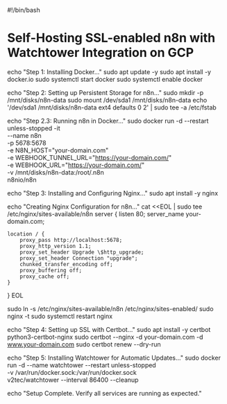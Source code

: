 #!/bin/bash

# Self-Hosting SSL-enabled n8n with Watchtower Integration on GCP

echo "Step 1: Installing Docker..."
sudo apt update -y
sudo apt install -y docker.io
sudo systemctl start docker
sudo systemctl enable docker

echo "Step 2: Setting up Persistent Storage for n8n..."
sudo mkdir -p /mnt/disks/n8n-data
sudo mount /dev/sda1 /mnt/disks/n8n-data
echo '/dev/sda1 /mnt/disks/n8n-data ext4 defaults 0 2' | sudo tee -a /etc/fstab

echo "Step 2.3: Running n8n in Docker..."
sudo docker run -d --restart unless-stopped -it \
  --name n8n \
  -p 5678:5678 \
  -e N8N_HOST="your-domain.com" \
  -e WEBHOOK_TUNNEL_URL="https://your-domain.com/" \
  -e WEBHOOK_URL="https://your-domain.com/" \
  -v /mnt/disks/n8n-data:/root/.n8n \
  n8nio/n8n

echo "Step 3: Installing and Configuring Nginx..."
sudo apt install -y nginx

echo "Creating Nginx Configuration for n8n..."
cat <<EOL | sudo tee /etc/nginx/sites-available/n8n
server {
    listen 80;
    server_name your-domain.com;

    location / {
        proxy_pass http://localhost:5678;
        proxy_http_version 1.1;
        proxy_set_header Upgrade \$http_upgrade;
        proxy_set_header Connection "upgrade";
        chunked_transfer_encoding off;
        proxy_buffering off;
        proxy_cache off;
    }
}
EOL

sudo ln -s /etc/nginx/sites-available/n8n /etc/nginx/sites-enabled/
sudo nginx -t
sudo systemctl restart nginx

echo "Step 4: Setting up SSL with Certbot..."
sudo apt install -y certbot python3-certbot-nginx
sudo certbot --nginx -d your-domain.com -d www.your-domain.com
sudo certbot renew --dry-run

echo "Step 5: Installing Watchtower for Automatic Updates..."
sudo docker run -d --name watchtower --restart unless-stopped \
  -v /var/run/docker.sock:/var/run/docker.sock \
  v2tec/watchtower --interval 86400 --cleanup

echo "Setup Complete. Verify all services are running as expected."
